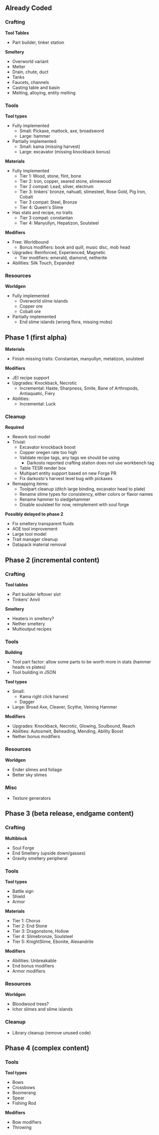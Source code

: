 ## Already Coded

### Crafting
**Tool Tables**

* Part builder, tinker station

**Smeltery**

* Overworld variant
* Melter
* Drain, chute, duct
* Tanks
* Faucets, channels
* Casting table and basin
* Melting, alloying, entity melting

### Tools

**Tool types**

* Fully implemented
    * Small: Pickaxe, mattock, axe, broadsword
    * Large: hammer
* Partially implemented:
    * Small: kama (missing harvest)
    * Large: excavator (missing knockback bonus)

**Materials**

* Fully implemented
    * Tier 1: Wood, stone, flint, bone
    * Tier 2: Iron, copper, seared stone, slimewood
    * Tier 2 compat: Lead, silver, electrum
    * Tier 3: tinkers' bronze, nahuatl, slimesteel, Rose Gold, Pig Iron, Cobalt
    * Tier 3 compat: Steel, Bronze
    * Tier 4: Queen's Slime
* Has stats and recipe, no traits
    * Tier 3 compat: constantan
    * Tier 4: Manyullyn, Hepatizon, Soulsteel

**Modifiers**

* Free: Worldbound
    * Bonus modifiers: book and quill, music disc, mob head
* Upgrades: Reinforced, Experienced, Magnetic
    * Tier modifiers: emerald, diamond, netherite
* Abilities: Silk Touch, Expanded

### Resources

**Worldgen**

* Fully implemented
    * Overworld slime islands
    * Copper ore
    * Cobalt ore
* Partially implemented
    * End slime islands (wrong flora, missing mobs)

## Phase 1 (first alpha)

**Materials**

* Finish missing traits: Constantan, manyullyn, metatizon, soulsteel

**Modifiers**

* JEI recipe support
* Upgrades: Knockback, Necrotic
    * Incremental: Haste, Sharpness, Smite, Bane of Arthropods, Antiaquatic, Fiery
* Abilities:
    * Incremental: Luck

### Cleanup

**Required**

* Rework tool model
* Trivial:
    * Excavator knockback boost
    * Copper oregen rate too high
    * Validate recipe tags, any tags we should be using
        * Darkosto reported crafting station does not use workbench tag
    * Table TESR render box
    * Multipart entity support based on new Forge PR
    * Fix darkosto's harvest level bug with pickaxes
* Remapping items:
    * Toolpart cleanup (ditch large binding, excavator head to plate)
    * Rename slime types for consistency, either colors or flavor names
    * Rename hammer to sledgehammer
    * Disable soulsteel for now, reimplement with soul forge

**Possibly delayed to phase 2**

* Fix smeltery transparent fluids
* AOE tool improvement
* Large tool model
* Trait manager cleanup
* Datapack material removal

## Phase 2 (incremental content)

### Crafting

**Tool tables**

* Part builder leftover slot
* Tinkers' Anvil

**Smeltery**

* Heaters in smeltery?
* Nether smeltery
* Multioutput recipes

### Tools

**Building**

* Tool part factor: allow some parts to be worth more in stats (hammer heads vs plates)
* Tool building in JSON

**Tool types**

* Small:
    * Kama right click harvest
    * Dagger
* Large: Broad Axe, Cleaver, Scythe, Veining Hammer

**Modifiers**

* Upgrades: Knockback, Necrotic, Glowing, Soulbound, Reach
* Abilities: Autosmelt, Beheading, Mending, Ability Boost
* Nether bonus modifiers

### Resources 
**Worldgen**

* Ender slimes and foliage
* Better sky slimes

### Misc

* Texture generators

## Phase 3 (beta release, endgame content)

### Crafting
**Multiblock**

* Soul Forge
* End Smeltery (upside down/gasses)
* Gravity smeltery peripheral

### Tools

**Tool types**

* Battle sign
* Shield
* Armor

**Materials**

* Tier 1: Chorus
* Tier 2: End Stone
* Tier 3: Dragonstone, Hollow
* Tier 4: Slimebronze, Soulsteel
* Tier 5: KnightSlime, Ebonite, Alexandrite

**Modifiers**

* Abilities: Unbreakable
* End bonus modifiers
* Armor modifiers

### Resources

**Worldgen**

* Bloodwood trees?
* Ichor slimes and slime islands

### Cleanup

* Library cleanup (remove unused code)

## Phase 4 (complex content)

### Tools

**Tool types**

* Bows
* Crossbows
* Boomerang
* Spear
* Fishing Rod

**Modifiers**

* Bow modifiers
* Throwing